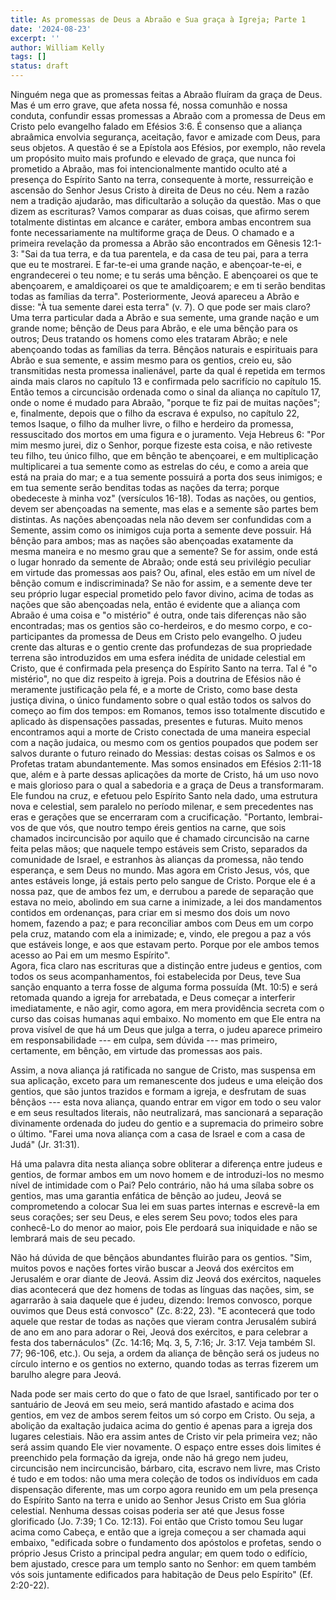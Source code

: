 ```yaml
---
title: As promessas de Deus a Abraão e Sua graça à Igreja; Parte 1
date: '2024-08-23'
excerpt: ''
author: William Kelly
tags: []
status: draft
---
```

Ninguém nega que as promessas feitas a Abraão fluíram da graça de Deus.
Mas é um erro grave, que afeta nossa fé, nossa comunhão e nossa conduta,
confundir essas promessas a Abraão com a promessa de Deus em Cristo pelo
evangelho falado em Efésios 3:6. É consenso que a aliança abraâmica
envolvia segurança, aceitação, favor e amizade com Deus, para seus
objetos. A questão é se a Epístola aos Efésios, por exemplo, não revela
um propósito muito mais profundo e elevado de graça, que nunca foi
prometido a Abraão, mas foi intencionalmente mantido oculto até a
presença do Espírito Santo na terra, consequente à morte, ressurreição e
ascensão do Senhor Jesus Cristo à direita de Deus no céu. Nem a razão
nem a tradição ajudarão, mas dificultarão a solução da questão. Mas o
que dizem as escrituras? Vamos comparar as duas coisas, que afirmo serem
totalmente distintas em alcance e caráter, embora ambas encontrem sua
fonte necessariamente na multiforme graça de Deus. O chamado e a
primeira revelação da promessa a Abrão são encontrados em Gênesis
12:1-3: \"Sai da tua terra, e da tua parentela, e da casa de teu pai,
para a terra que eu te mostrarei. E far-te-ei uma grande nação, e
abençoar-te-ei, e engrandecerei o teu nome; e tu serás uma bênção. E
abençoarei os que te abençoarem, e amaldiçoarei os que te amaldiçoarem;
e em ti serão benditas todas as famílias da terra\". Posteriormente,
Jeová apareceu a Abrão e disse: \"À tua semente darei esta terra\" (v.
7). O que pode ser mais claro? Uma terra particular dada a Abrão e sua
semente, uma grande nação e um grande nome; bênção de Deus para Abrão, e
ele uma bênção para os outros; Deus tratando os homens como eles
trataram Abrão; e nele abençoando todas as famílias da terra. Bênçãos
naturais e espirituais para Abrão e sua semente, e assim mesmo para os
gentios, creio eu, são transmitidas nesta promessa inalienável, parte da
qual é repetida em termos ainda mais claros no capítulo 13 e confirmada
pelo sacrifício no capítulo 15. Então temos a circuncisão ordenada como
o sinal da aliança no capítulo 17, onde o nome é mudado para Abraão,
\"porque te fiz pai de muitas nações\"; e, finalmente, depois que o
filho da escrava é expulso, no capítulo 22, temos Isaque, o filho da
mulher livre, o filho e herdeiro da promessa, ressuscitado dos mortos em
uma figura e o juramento. Veja Hebreus 6: \"Por mim mesmo jurei, diz o
Senhor, porque fizeste esta coisa, e não retiveste teu filho, teu único
filho, que em bênção te abençoarei, e em multiplicação multiplicarei a
tua semente como as estrelas do céu, e como a areia que está na praia do
mar; e a tua semente possuirá a porta dos seus inimigos; e em tua
semente serão benditas todas as nações da terra; porque obedeceste à
minha voz\" (versículos 16-18). Todas as nações, ou gentios, devem ser
abençoadas na semente, mas elas e a semente são partes bem distintas. As
nações abençoadas nela não devem ser confundidas com a Semente, assim
como os inimigos cuja porta a semente deve possuir. Há bênção para
ambos; mas as nações são abençoadas exatamente da mesma maneira e no
mesmo grau que a semente? Se for assim, onde está o lugar honrado da
semente de Abraão; onde está seu privilégio peculiar em virtude das
promessas aos pais? Ou, afinal, eles estão em um nível de bênção comum e
indiscriminada? Se não for assim, e a semente deve ter seu próprio lugar
especial prometido pelo favor divino, acima de todas as nações que são
abençoadas nela, então é evidente que a aliança com Abraão é uma coisa e
\"o mistério\" é outra, onde tais diferenças não são encontradas; mas os
gentios são co-herdeiros, e do mesmo corpo, e co-participantes da
promessa de Deus em Cristo pelo evangelho. O judeu crente das alturas e
o gentio crente das profundezas de sua propriedade terrena são
introduzidos em uma esfera inédita de unidade celestial em Cristo, que é
confirmada pela presença do Espírito Santo na terra. Tal é \"o
mistério\", no que diz respeito à igreja. Pois a doutrina de Efésios não
é meramente justificação pela fé, e a morte de Cristo, como base desta
justiça divina, o único fundamento sobre o qual estão todos os salvos do
começo ao fim dos tempos: em Romanos, temos isso totalmente discutido e
aplicado às dispensações passadas, presentes e futuras. Muito menos
encontramos aqui a morte de Cristo conectada de uma maneira especial com
a nação judaica, ou mesmo com os gentios poupados que podem ser salvos
durante o futuro reinado do Messias: destas coisas os Salmos e os
Profetas tratam abundantemente. Mas somos ensinados em Efésios 2:11-18
que, além e à parte dessas aplicações da morte de Cristo, há um uso novo
e mais glorioso para o qual a sabedoria e a graça de Deus a
transformaram. Ele fundou na cruz, e efetuou pelo Espírito Santo nela
dado, uma estrutura nova e celestial, sem paralelo no período milenar, e
sem precedentes nas eras e gerações que se encerraram com a
crucificação. \"Portanto, lembrai-vos de que vós, que noutro tempo éreis
gentios na carne, que sois chamados incircuncisão por aquilo que é
chamado circuncisão na carne feita pelas mãos; que naquele tempo
estáveis sem Cristo, separados da comunidade de Israel, e estranhos às
alianças da promessa, não tendo esperança, e sem Deus no mundo. Mas
agora em Cristo Jesus, vós, que antes estáveis longe, já estais perto
pelo sangue de Cristo. Porque ele é a nossa paz, que de ambos fez um, e
derrubou a parede de separação que estava no meio, abolindo em sua carne
a inimizade, a lei dos mandamentos contidos em ordenanças, para criar em
si mesmo dos dois um novo homem, fazendo a paz; e para reconciliar ambos
com Deus em um corpo pela cruz, matando com ela a inimizade; e, vindo,
ele pregou a paz a vós que estáveis longe, e aos que estavam perto.
Porque por ele ambos temos acesso ao Pai em um mesmo Espírito\".\
Agora, fica claro nas escrituras que a distinção entre judeus e gentios,
com todos os seus acompanhamentos, foi estabelecida por Deus, teve Sua
sanção enquanto a terra fosse de alguma forma possuída (Mt. 10:5) e será
retomada quando a igreja for arrebatada, e Deus começar a interferir
imediatamente, e não agir, como agora, em mera providência secreta com o
curso das coisas humanas aqui embaixo. No momento em que Ele entra na
prova visível de que há um Deus que julga a terra, o judeu aparece
primeiro em responsabilidade --- em culpa, sem dúvida --- mas primeiro,
certamente, em bênção, em virtude das promessas aos pais.

Assim, a nova aliança já ratificada no sangue de Cristo, mas suspensa em
sua aplicação, exceto para um remanescente dos judeus e uma eleição dos
gentios, que são juntos trazidos e formam a igreja, e desfrutam de suas
bênçãos --- esta nova aliança, quando entrar em vigor em todo o seu
valor e em seus resultados literais, não neutralizará, mas sancionará a
separação divinamente ordenada do judeu do gentio e a supremacia do
primeiro sobre o último. \"Farei uma nova aliança com a casa de Israel e
com a casa de Judá\" (Jr. 31:31).

Há uma palavra dita nesta aliança sobre obliterar a diferença entre
judeus e gentios, de formar ambos em um novo homem e de introduzi-los no
mesmo nível de intimidade com o Pai? Pelo contrário, não há uma sílaba
sobre os gentios, mas uma garantia enfática de bênção ao judeu, Jeová se
comprometendo a colocar Sua lei em suas partes internas e escrevê-la em
seus corações; ser seu Deus, e eles serem Seu povo; todos eles para
conhecê-Lo do menor ao maior, pois Ele perdoará sua iniquidade e não se
lembrará mais de seu pecado.

Não há dúvida de que bênçãos abundantes fluirão para os gentios. \"Sim,
muitos povos e nações fortes virão buscar a Jeová dos exércitos em
Jerusalém e orar diante de Jeová. Assim diz Jeová dos exércitos,
naqueles dias acontecerá que dez homens de todas as línguas das nações,
sim, se agarrarão à saia daquele que é judeu, dizendo: Iremos convosco,
porque ouvimos que Deus está convosco\" (Zc. 8:22, 23). \"E acontecerá
que todo aquele que restar de todas as nações que vieram contra
Jerusalém subirá de ano em ano para adorar o Rei, Jeová dos exércitos, e
para celebrar a festa dos tabernáculos\" (Zc. 14:16; Mq. 3, 5, 7:16; Jr.
3:17. Veja também Sl. 77; 96-106, etc.). Ou seja, a ordem da aliança de
bênção será os judeus no círculo interno e os gentios no externo, quando
todas as terras fizerem um barulho alegre para Jeová.

Nada pode ser mais certo do que o fato de que Israel, santificado por
ter o santuário de Jeová em seu meio, será mantido afastado e acima dos
gentios, em vez de ambos serem feitos um só corpo em Cristo. Ou seja, a
abolição da exaltação judaica acima do gentio é apenas para a igreja dos
lugares celestiais. Não era assim antes de Cristo vir pela primeira vez;
não será assim quando Ele vier novamente. O espaço entre esses dois
limites é preenchido pela formação da igreja, onde não há grego nem
judeu, circuncisão nem incircuncisão, bárbaro, cita, escravo nem livre,
mas Cristo é tudo e em todos: não uma mera coleção de todos os
indivíduos em cada dispensação diferente, mas um corpo agora reunido em
um pela presença do Espírito Santo na terra e unido ao Senhor Jesus
Cristo em Sua glória celestial. Nenhuma dessas coisas poderia ser até
que Jesus fosse glorificado (Jo. 7:39; 1 Co. 12:13). Foi então que
Cristo tomou Seu lugar acima como Cabeça, e então que a igreja começou a
ser chamada aqui embaixo, \"edificada sobre o fundamento dos apóstolos e
profetas, sendo o próprio Jesus Cristo a principal pedra angular; em
quem todo o edifício, bem ajustado, cresce para um templo santo no
Senhor: em quem também vós sois juntamente edificados para habitação de
Deus pelo Espírito\" (Ef. 2:20-22).
